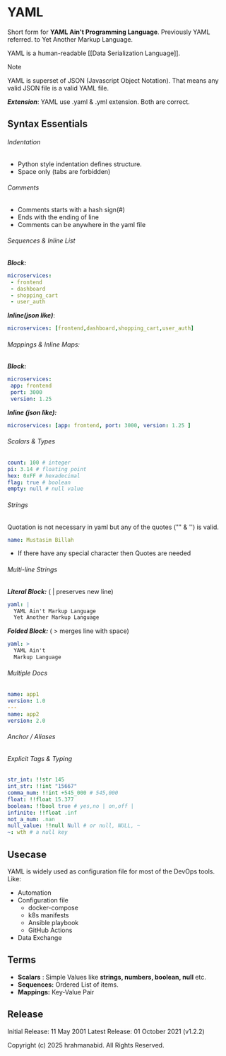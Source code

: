 # YAML 
Short form for **YAML Ain't Programming Language**. Previously YAML referred. to  Yet Another Markup Language. 

YAML is a human-readable [[Data Serialization Language]].

> [!NOTE]
> YAML is superset of JSON (Javascript Object Notation). That means any valid JSON file is a valid YAML file.

***Extension***: YAML use .yaml & .yml extension. Both are correct.

## Syntax Essentials 
###### Indentation 
- Python style indentation defines structure.
- Space only (tabs are forbidden)
###### Comments 
- Comments starts with a hash sign(#)
- Ends with the ending of line 
- Comments can be anywhere in the yaml file

###### Sequences & Inline List 
***Block:***
```yaml
microservices:
 - frontend 
 - dashboard
 - shopping_cart 
 - user_auth
```
***Inline(json like)***:
```yaml
microservices: [frontend,dashboard,shopping_cart,user_auth]

```
###### Mappings & Inline Maps:
***Block:***
```yaml
microservices:
 app: frontend
 port: 3000
 version: 1.25

```
***Inline (json like):***
```yaml
microservices: [app: frontend, port: 3000, version: 1.25 ]
```

###### Scalars & Types 
```yaml
count: 100 # integer 
pi: 3.14 # floating point 
hex: 0xFF # hexadecimal 
flag: true # boolean 
empty: null # null value 
```

###### Strings 
Quotation is not necessary in yaml but any of the quotes ("" & '') is valid.
```yaml
name: Mustasim Billah
```
- If there have any special character then Quotes are needed 

###### Multi-line Strings 
***Literal Block:*** ( | preserves new line)
```yaml
yaml: |
  YAML Ain't Markup Language
  Yet Another Markup Language
```


***Folded Block:*** ( > merges line with space)
```yaml
yaml: >
  YAML Ain't 
  Markup Language
```

###### Multiple Docs 
```yaml
name: app1
version: 1.0
---
name: app2 
version: 2.0
```

###### Anchor / Aliases 


###### Explicit Tags & Typing
```yaml
str_int: !!str 145 
int_str: !!int "15667"
comma_num: !!int +545_000 # 545,000
float: !!float 15.377
boolean: !!bool true # yes,no | on,off | 
infinite: !!float .inf 
not_a_num: .nan
null_value: !!null Null # or null, NULL, ~
~: wth # a null key 
```


## Usecase
YAML is widely used as configuration file for most of the DevOps tools. Like: 
- Automation
- Configuration file
  - docker-compose 
  - k8s manifests 
  - Ansible playbook
  - GitHub Actions 
- Data Exchange 

## Terms 
- **Scalars** : Simple Values like **strings, numbers, boolean, null** etc.  
- **Sequences:** Ordered List of items.
- **Mappings:** Key-Value Pair

## Release 
Initial Release: 11 May 2001
Latest Release: 01 October 2021 (v1.2.2)

Copyright (c) 2025 hrahmanabid. All Rights Reserved.
